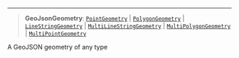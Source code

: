 ***

> **GeoJsonGeometry**: [`PointGeometry`](PointGeometry.md) | [`PolygonGeometry`](PolygonGeometry.md) | [`LineStringGeometry`](LineStringGeometry.md) | [`MultiLineStringGeometry`](MultiLineStringGeometry.md) | [`MultiPolygonGeometry`](MultiPolygonGeometry.md) | [`MultiPointGeometry`](MultiPointGeometry.md)

A GeoJSON geometry of any type
